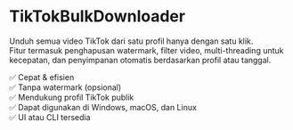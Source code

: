 # TikTokBulkDownloader

Unduh semua video TikTok dari satu profil hanya dengan satu klik.  
Fitur termasuk penghapusan watermark, filter video, multi-threading untuk kecepatan, dan penyimpanan otomatis berdasarkan profil atau tanggal.

✅ Cepat & efisien  
✅ Tanpa watermark (opsional)  
✅ Mendukung profil TikTok publik  
✅ Dapat digunakan di Windows, macOS, dan Linux  
✅ UI atau CLI tersedia
